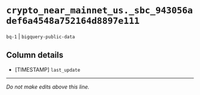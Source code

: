 # `crypto_near_mainnet_us._sbc_943056adef6a4548a752164d8897e111`
`bq-1` | `bigquery-public-data`

## Column details
* [TIMESTAMP] `last_update`

-------------------------------------------------------------------------------
*Do not make edits above this line.*
